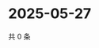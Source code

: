 # 2025-05-27

共 0 条

<!-- BEGIN ZHIHUVIDEO -->
<!-- 最后更新时间 Tue May 27 2025 23:12:23 GMT+0800 (China Standard Time) -->

<!-- END ZHIHUVIDEO -->
